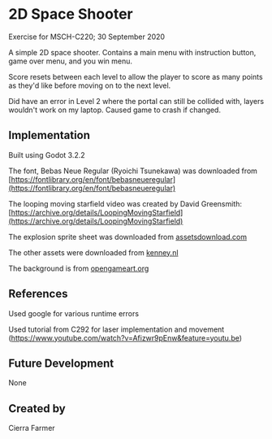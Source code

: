 # 2D Space Shooter
Exercise for MSCH-C220; 30 September 2020

A simple 2D space shooter.  Contains a main menu with instruction button, game over menu, and you win menu.  

Score resets between each level to allow the player to score as many points as they'd like before moving on to the next level.

Did have an error in Level 2 where the portal can still be collided with, layers wouldn't work on my laptop. Caused game to crash if changed. 

## Implementation
Built using Godot 3.2.2

The font, Bebas Neue Regular (Ryoichi Tsunekawa) was downloaded from [https://fontlibrary.org/en/font/bebasneueregular](https://fontlibrary.org/en/font/bebasneueregular)

The looping moving starfield video was created by David Greensmith: [https://archive.org/details/LoopingMovingStarfield](https://archive.org/details/LoopingMovingStarfield)

The explosion sprite sheet was downloaded from [assetsdownload.com](https://assetsdownload.com/cartoon-explosion-2d-game-sprite-free-download/)

The other assets were downloaded from [kenney.nl](https://kenney.nl/assets)

The background is from [opengameart.org](https://opengameart.org/content/space-background-1)

## References
Used google for various runtime errors

Used tutorial from C292 for laser implementation and movement (https://www.youtube.com/watch?v=Afizwr9pEnw&feature=youtu.be)

## Future Development
None

## Created by 
Cierra Farmer

```
